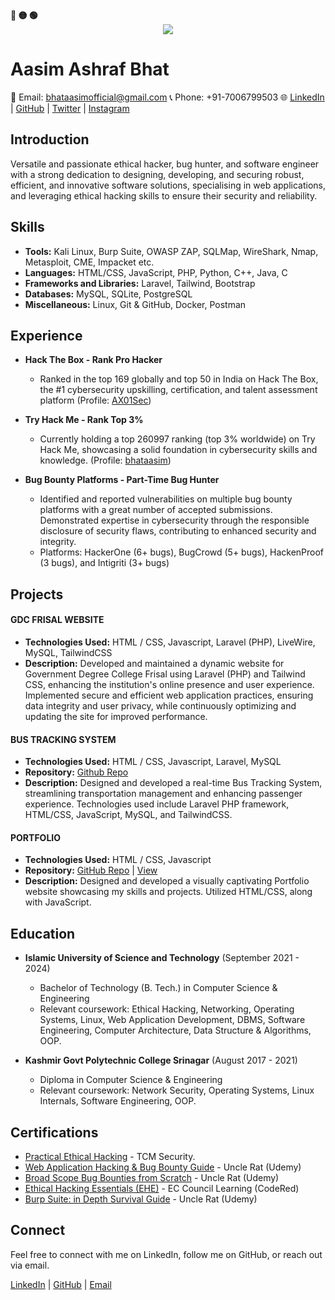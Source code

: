 <!-- Macos like icons -->
<div align="left">
  <b><pwn>🔴 🟡 🟢</pwn></b>
</div>

<div align="center">
  <img src="https://readme-typing-svg.demolab.com/?lines=$+Hey,+Ax01sec+here+:)&font=Fira%20Code&center=true&width=440&height=45&color=09e611&vCenter=true&pause=10&size=22" />
</div>

<!-- Your Name -->
# Aasim Ashraf Bhat

<!-- Contact Information -->
📧 Email: bhataasimofficial@gmail.com
📞 Phone: +91-7006799503
🌐 [LinkedIn](https://www.linkedin.com/in/aasim-ashraf-b4726b115/) | [GitHub](https://github.com/bhataasim1) | [Twitter](https://twitter.com/bhataasim9) | [Instagram](https://www.instagram.com/bhataasim1/)

<!-- Introduction -->
## Introduction

Versatile and passionate ethical hacker, bug hunter, and software engineer with a strong dedication to designing, developing, and securing robust, efficient, and innovative software solutions, specialising in web applications, and leveraging ethical hacking skills to ensure their security and reliability.

<!-- Skills -->
## Skills

- **Tools:** Kali Linux, Burp Suite, OWASP ZAP, SQLMap, WireShark, Nmap, Metasploit, CME, Impacket etc.
- **Languages:** HTML/CSS, JavaScript, PHP, Python, C++, Java, C
- **Frameworks and Libraries:** Laravel, Tailwind, Bootstrap
- **Databases:** MySQL, SQLite, PostgreSQL
- **Miscellaneous:** Linux, Git & GitHub, Docker, Postman

<!-- Experience -->
## Experience

- **Hack The Box - Rank Pro Hacker**
    - Ranked in the top 169 globally and top 50 in India on Hack The Box, the #1 cybersecurity upskilling, certification, and talent assessment platform (Profile: [AX01Sec](https://app.hackthebox.com/profile/1113021))

- **Try Hack Me - Rank Top 3%**
    - Currently holding a top 260997 ranking (top 3% worldwide) on Try Hack Me, showcasing a solid foundation in cybersecurity skills and knowledge. (Profile: [bhataasim](https://tryhackme.com/p/bhataasim))

- **Bug Bounty Platforms - Part-Time Bug Hunter**
    - Identified and reported vulnerabilities on multiple bug bounty platforms with a great number of accepted submissions. Demonstrated expertise in cybersecurity through the responsible disclosure of security flaws, contributing to enhanced security and integrity.
    - Platforms: HackerOne (6+ bugs), BugCrowd (5+ bugs), HackenProof (3 bugs), and Intigriti (3+ bugs)


<!-- Projects -->
## Projects

#### GDC FRISAL WEBSITE
- **Technologies Used:** HTML / CSS, Javascript, Laravel (PHP), LiveWire, MySQL, TailwindCSS
- **Description:** Developed and maintained a dynamic website for Government Degree College Frisal using Laravel (PHP) and Tailwind CSS, enhancing the institution's online presence and user experience. Implemented secure and efficient web application practices, ensuring data integrity and user privacy, while continuously optimizing and updating the site for improved performance.

#### BUS TRACKING SYSTEM
- **Technologies Used:** HTML / CSS, Javascript, Laravel, MySQL
- **Repository:** [Github Repo](https://github.com/bhataasim1/BusTrackerIUST)
- **Description:** Designed and developed a real-time Bus Tracking System, streamlining transportation management and enhancing passenger experience. Technologies used include Laravel PHP framework, HTML/CSS, JavaScript, MySQL, and TailwindCSS.

#### PORTFOLIO
- **Technologies Used:** HTML / CSS, Javascript
- **Repository:** [GitHub Repo](https://github.com/bhataasim1/portfolio) | [View](https://bhataasim.github.io/portfolio/)
- **Description:** Designed and developed a visually captivating Portfolio website showcasing my skills and projects. Utilized HTML/CSS, along with JavaScript.


<!-- Education -->
## Education

- **Islamic University of Science and Technology** (September 2021 - 2024)
    - Bachelor of Technology (B. Tech.) in Computer Science & Engineering
    - Relevant coursework: Ethical Hacking, Networking, Operating Systems, Linux, Web Application Development, DBMS, Software Engineering, Computer Architecture, Data Structure & Algorithms, OOP.

- **Kashmir Govt Polytechnic College Srinagar** (August 2017 - 2021)
    - Diploma in Computer Science & Engineering
    - Relevant coursework: Network Security, Operating Systems, Linux Internals, Software Engineering, OOP.

<!-- Certifications -->
## Certifications

- [Practical Ethical Hacking](https://t.ly/QT79P) - TCM Security.
- [Web Application Hacking & Bug Bounty Guide](https://www.udemy.com/certificate/UC-8dfb1414-e010-4a4f-b06b-c14ccbe23d3a/) - Uncle Rat (Udemy)
- [Broad Scope Bug Bounties from Scratch](https://www.udemy.com/certificate/UC-9183dad9-6974-46e7-8d8e-8af81ae47480/) - Uncle Rat (Udemy)
- [Ethical Hacking Essentials (EHE)](https://codered.eccouncil.org/certificate/aa9a26f9-7858-4fd2-a858-7f8e8b32dd6f) - EC Council Learning (CodeRed)
- [Burp Suite: in Depth Survival Guide](https://www.udemy.com/certificate/UC-c9c4a579-8d8c-4af9-9404-f6aef4959cdf/) - Uncle Rat (Udemy)

<!-- Connect -->
## Connect

Feel free to connect with me on LinkedIn, follow me on GitHub, or reach out via email.

[LinkedIn](https://www.linkedin.com/in/aasim-bhat-b4726b115/) | [GitHub](https://github.com/bhataasim1) | [Email](mailto:bhataasimofficial@gmail.com)

<!-- End of README -->

